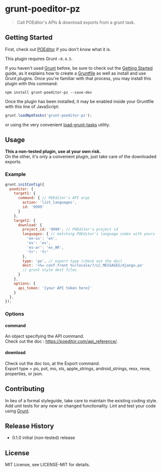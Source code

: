 # grunt-poeditor-pz

> Call POEditor's APIs & download exports from a grunt task.

## Getting Started

First, check out [POEditor](https://poeditor.com) if you don't know what it is.

This plugin requires Grunt `~0.4.5`.

If you haven't used [Grunt](http://gruntjs.com/) before, be sure to check out the [Getting Started](http://gruntjs.com/getting-started) guide, as it explains how to create a [Gruntfile](http://gruntjs.com/sample-gruntfile) as well as install and use Grunt plugins. Once you're familiar with that process, you may install this plugin with this command:

```shell
npm install grunt-poeditor-pz --save-dev
```

Once the plugin has been installed, it may be enabled inside your Gruntfile with this line of JavaScript:

```js
grunt.loadNpmTasks('grunt-poeditor-pz');
```

or using the very convenient [load-grunt-tasks](https://github.com/sindresorhus/load-grunt-tasks) utility.

## Usage

**This a non-tested plugin, use at your own risk.**  
On the other, it's only a convenient plugin, just take care of the downloaded exports.

### Example

```js
grunt.initConfig({
  poeditor: {
    target1: {
      command: { // POEditor's API args
        action: 'list_languages',
        id: '9999'
      }
    },
    target2: {
      download: {
        project_id: '9999', // POEditor's project id
        languages: { // matching POEditor's language codes with yours
          'en-us': 'en',
          'es': 'es',
          'es-ar': 'es_AR',
          'fr': 'fr'
        },
        type: 'po', // export type (check out the doc)
        dest: '<%= conf.front %>/locale/?/LC_MESSAGES/django.po'
        // grunt style dest files
      }
    },
    options: {
      api_token: '[your API token here]'
    }
  },
});
```

### Options

#### command
An object specifying the API command.  
Check out the doc : https://poeditor.com/api_reference/.

#### download
Check out the doc too, at the Export command.  
Export type = po, pot, mo, xls, apple_strings, android_strings, resx, resw, properties, or json.

## Contributing
In lieu of a formal styleguide, take care to maintain the existing coding style. Add unit tests for any new or changed functionality. Lint and test your code using [Grunt](http://gruntjs.com/).

## Release History

- 0.1.0 initial (non-tested) release

## License
MIT License, see LICENSE-MIT for details.
